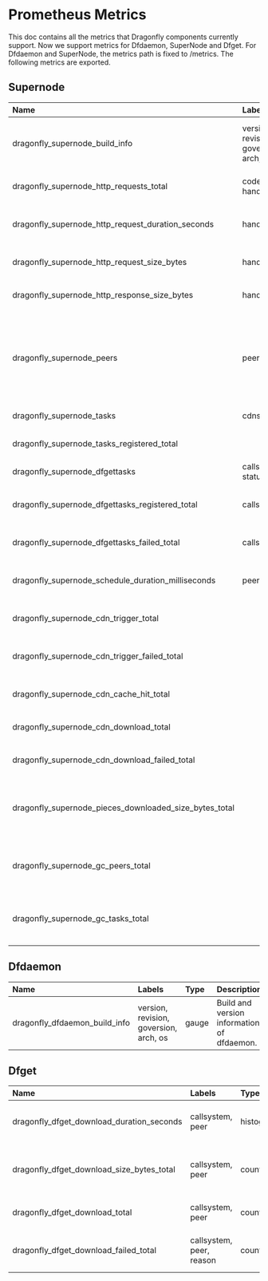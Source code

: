 # Prometheus Metrics

This doc contains all the metrics that Dragonfly components currently support. Now we support metrics for Dfdaemon, SuperNode and Dfget. For Dfdaemon and SuperNode, the metrics path is fixed to /metrics. The following metrics are exported.

## Supernode

Name                                                   | Labels                                 | Type      | Description
:----------------------------------------------------- | :--------------------------------------|:--------- | :----------
dragonfly_supernode_build_info                         | version, revision, goversion, arch, os | gauge     | Build and version information of supernode.
dragonfly_supernode_http_requests_total                | code, handler                          | counter   | Total number of http requests.
dragonfly_supernode_http_request_duration_seconds      | handler                                | histogram | HTTP request latency in seconds.
dragonfly_supernode_http_request_size_bytes            | handler                                | histogram | HTTP request size in bytes.
dragonfly_supernode_http_response_size_bytes           | handler                                | histogram | HTTP response size in bytes.
dragonfly_supernode_peers                              | peer                                   | gauge     | Dragonfly peers, the label peer consists of the hostname and ip address of one peer.
dragonfly_supernode_tasks                              | cdnstatus                              | gauge     | Dragonfly tasks.
dragonfly_supernode_tasks_registered_total             |                                        | counter   | Total times of registering new tasks.
dragonfly_supernode_dfgettasks                         | callsystem, status                     | gauge     | Dragonfly dfget tasks.
dragonfly_supernode_dfgettasks_registered_total        | callsystem                             | counter   | Total times of registering new dfgettasks.
dragonfly_supernode_dfgettasks_failed_total            | callsystem                             | counter   | Total times of failed dfgettasks.
dragonfly_supernode_schedule_duration_milliseconds     | peer                                   | histogram | Duration for task scheduling in milliseconds.
dragonfly_supernode_cdn_trigger_total                  |                                        | counter   | Total times of triggering cdn.
dragonfly_supernode_cdn_trigger_failed_total           |                                        | counter   | Total failed times of triggering cdn.
dragonfly_supernode_cdn_cache_hit_total                |                                        | counter   | Total times of hitting cdn cache.
dragonfly_supernode_cdn_download_total                 |                                        | counter   | Total times of cdn downloading.
dragonfly_supernode_cdn_download_failed_total          |                                        | counter   | Total failure times of cdn downloading.
dragonfly_supernode_pieces_downloaded_size_bytes_total |                                        | counter   | Total size of pieces downloaded from supernode in bytes.
dragonfly_supernode_gc_peers_total                     |                                        | counter   | Total number of peers that have been garbage collected.
dragonfly_supernode_gc_tasks_total                     |                                        | counter   | Total number of tasks that have been garbage collected.

## Dfdaemon

Name                          | Labels                                 | Type  | Description
:---------------------------- | :------------------------------------- | :---- | :----------
dragonfly_dfdaemon_build_info | version, revision, goversion, arch, os | gauge | Build and version information of dfdaemon.

## Dfget

Name                                      | Labels                   | Type      | Description
:---------------------------------------- | :----------------------- | :-------- | :----------
dragonfly_dfget_download_duration_seconds | callsystem, peer         | histogram | Dfget download duration in seconds.
dragonfly_dfget_download_size_bytes_total | callsystem, peer         | counter   | Total size of files downloaded by dfget in bytes.
dragonfly_dfget_download_total            | callsystem, peer         | counter   | Total times of dfget downloading.
dragonfly_dfget_download_failed_total     | callsystem, peer, reason | counter   | Total times of failed dfget downloading.
